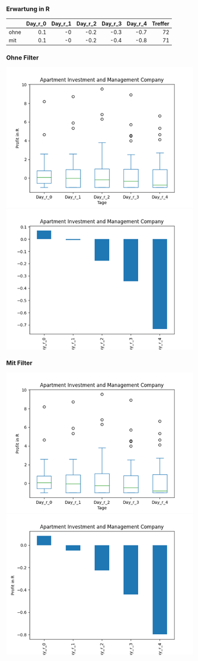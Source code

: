 ### Erwartung in R
|      |   Day_r_0 |   Day_r_1 |   Day_r_2 |   Day_r_3 |   Day_r_4 |   Treffer |
|:-----|----------:|----------:|----------:|----------:|----------:|----------:|
| ohne |       0.1 |        -0 |      -0.2 |      -0.3 |      -0.7 |        72 |
| mit  |       0.1 |        -0 |      -0.2 |      -0.4 |      -0.8 |        71 |

### Ohne Filter
![image info](./data/AIV_box_all.png)
![image info](./data/AIV_median_all.png)

### Mit Filter
![image info](./data/AIV_box_filtered.png)
![image info](./data/AIV_median_filtered.png)